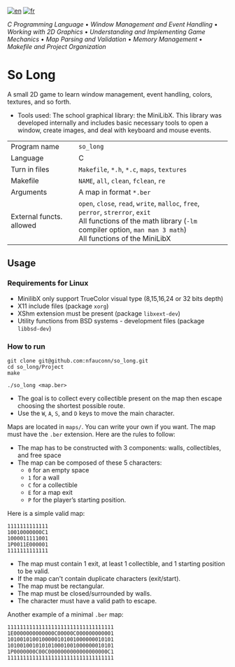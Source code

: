 [![en](https://img.shields.io/badge/lang-en-pink.svg)](https://github.com/nfauconn/so_long/blob/master/README.md)
[![fr](https://img.shields.io/badge/lang-fr-purple.svg)](https://github.com/nfauconn/so_long/blob/master/README.fr.md)

*C Programming Language* • *Window Management and Event Handling* • *Working with 2D Graphics* • *Understanding and Implementing Game Mechanics* • *Map Parsing and Validation* • *Memory Management* • *Makefile and Project Organization* 

# So Long

A small 2D game to learn window management, event handling, colors, textures, and so forth.

- Tools used: The school graphical library: the MiniLibX. This library was developed internally and includes basic necessary tools to open a window, create images, and deal with keyboard and mouse events.

|||
| --- | --- |
| Program name | `so_long` |
| Language | C |
| Turn in files | `Makefile`, `*.h`, `*.c`, `maps`, `textures` |
| Makefile | `NAME`, `all`, `clean`, `fclean`, `re` |
| Arguments | A map in format `*.ber` |
| External functs. allowed | `open`, `close`, `read`, `write`, `malloc`, `free`, `perror`, `strerror`, `exit`<br>All functions of the math library (`-lm` compiler option, `man man 3 math`)<br>All functions of the MiniLibX<br> |


## Usage

### Requirements for Linux

- MinilibX only support TrueColor visual type (8,15,16,24 or 32 bits depth)
- X11 include files (package `xorg`)
- XShm extension must be present (package `libxext-dev`)
- Utility functions from BSD systems - development files (package `libbsd-dev`)

### How to run

```shell
git clone git@github.com:nfauconn/so_long.git
cd so_long/Project
make
```

```shell
./so_long <map.ber>
```

- The goal is to collect every collectible present on the map then escape choosing the shortest possible route.
- Use the `W`, `A`, `S`, and `D` keys to move the main character.

Maps are located in `maps/`.
You can write your own if you want. The map must have the `.ber` extension. Here are the rules to follow:

- The map has to be constructed with 3 components: walls, collectibles, and free space
- The map can be composed of these 5 characters:
  - `0` for an empty space
  - `1` for a wall
  - `C` for a collectible
  - `E` for a map exit
  - `P` for the player’s starting position.

Here is a simple valid map:
```
1111111111111
10010000000C1
1000011111001
1P0011E000001
1111111111111
```

- The map must contain 1 exit, at least 1 collectible, and 1 starting position to be valid.
- If the map can't contain duplicate characters (exit/start).
- The map must be rectangular.
- The map must be closed/surrounded by walls. 
- The character must have a valid path to escape.

Another example of a minimal `.ber` map:

```
1111111111111111111111111111111111
1E0000000000000C00000C000000000001
1010010100100000101001000000010101
1010010010101010001001000000010101
1P0000000C00C0000000000000000000C1
1111111111111111111111111111111111
```




